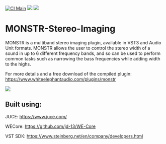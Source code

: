 [![CI Main](https://github.com/jd-13/MONSTR-Stereo-Imaging/workflows/CI%20Main/badge.svg)](https://github.com/jd-13/MONSTR-Stereo-Imaging/actions?query=workflow%3A%22CI+Main%22)
![](https://img.shields.io/badge/C%2B%2B-17-informational)
![](https://img.shields.io/badge/license-GPLv3-informational)

# MONSTR-Stereo-Imaging
MONSTR is a multiband stereo imaging plugin, available in VST3 and Audio Unit formats. MONSTR allows the user to control the stereo width of a sound in up to 6 different frequency bands, and so can be used to perform common tasks such as narrowing the bass frequencies while adding width to the highs.  

For more details and a free download of the compiled plugin: https://www.whiteelephantaudio.com/plugins/monstr  

![](https://whiteelephantaudio.com/images/thumbs/originals/monstrV2.0.0Animation.gif)  

## Built using:  

JUCE: https://www.juce.com/  

WECore: https://github.com/jd-13/WE-Core  

VST SDK: https://www.steinberg.net/en/company/developers.html  
